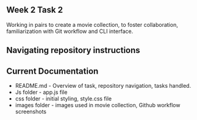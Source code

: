 ## Week 2 Task 2
Working in pairs to create a movie collection, to foster collaboration, familiarization with Git workflow and CLI interface.

## Navigating repository instructions
## Current Documentation
- README.md - Overview of task, repository navigation, tasks handled.
- Js folder - app.js file
- css folder - initial styling, style.css file
- images folder - images used in movie collection, Github workflow screenshots
